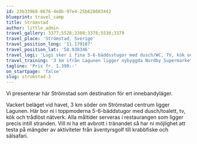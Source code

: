 ```yaml
---
id: 23b33968-8676-4e8b-97e4-25b628603442
blueprint: travel_camp
title: Strömstad
author: little_admin
travel_gallery: 3377;5528;3380;3378;5530;3379
travel_place: 'Strömstad, Sverige'
travel_position_long: '11.179187'
travel_position_lat: '58.938346'
travel_logi: 'Logi sker i fina 5-6-bäddsstugor med dusch/WC, TV, kök och trådlöst nätverk.'
travel_training: '3 km ifrån Lagunen ligger nybyggda Nordby Supermarket Hallen med 2 inomhushallar (stod klar dec 2015). Det finns också i närheten av nya arenan ytterligare 2 sporthallar.  '
tagline: 'Pris fr. 1.390:-'
on_startpage: 'false'
slug: stromstad-3
---
```

<p>Vi presenterar här Strömstad som destination för ert innebandyläger.</p>
<p>Vackert beläget vid havet, 3 km söder om Strömstad centrum ligger Lagunen. Här bor ni i toppmoderna 5-6-bäddstugor med dusch/toalett, tv, kök och trådlöst nätverk. Alla måltider serveras i restaurangen som ligger precis intill stranden. Vill ni ha ett avbrott i tränandet så har ni möjlighet att testa på mängder av aktiviteter från äventyrsgolf till krabbfiske och sälsafari.</p>
